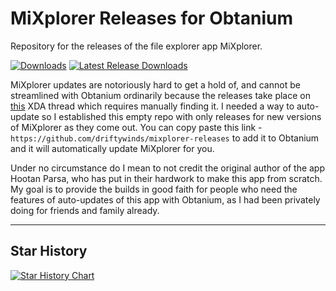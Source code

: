 # MiXplorer Releases for Obtanium
Repository for the releases of the file explorer app MiXplorer.

[![Downloads](https://img.shields.io/github/downloads/driftywinds/mixplorer-releases/total?style=for-the-badge)](https://img.shields.io/github/downloads/driftywinds/mixplorer-releases/total?style=for-the-badge) [![Latest Release Downloads](https://img.shields.io/github/downloads/driftywinds/mixplorer-releases/latest/total?style=for-the-badge)](https://img.shields.io/github/downloads/driftywinds/mixplorer-releases/latest/total?style=for-the-badge) 

MiXplorer updates are notoriously hard to get a hold of, and cannot be streamlined with Obtanium ordinarily because the releases take place on [this](https://xdaforums.com/t/app-2-2-mixplorer-v6-x-released-fully-featured-file-manager.1523691/) XDA thread which requires manually finding it. I needed a way to auto-update so I established this empty repo with only releases for new versions of MiXplorer as they come out. You can copy paste this link - `https://github.com/driftywinds/mixplorer-releases` to add it to Obtanium and it will automatically update MiXplorer for you.

Under no circumstance do I mean to not credit the original author of the app Hootan Parsa, who has put in their hardwork to make this app from scratch. My goal is to provide the builds in good faith for people who need the features of auto-updates of this app with Obtanium, as I had been privately doing for friends and family already.

----

## Star History

[![Star History Chart](https://api.star-history.com/svg?repos=driftywinds/mixplorer-releases&type=Date)](https://star-history.com/#driftywinds/mixplorer-releases&Date)
